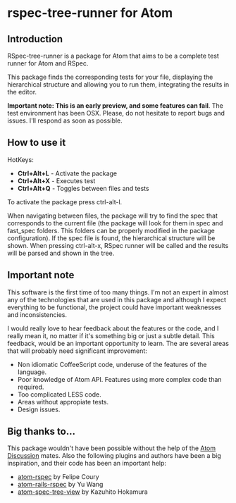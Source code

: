 # rspec-tree-runner for Atom
## Introduction
RSpec-tree-runner is a package for Atom that aims to be a complete test runner for Atom and RSpec.

This package finds the corresponding tests for your file, displaying the hierarchical structure and allowing you to run them, integrating the results in the editor.

**Important note: This is an early preview, and some features can fail**. The test environment has been OSX. Please, do not hesitate to report bugs and issues. I'll respond as soon as possible.

## How to use it 
HotKeys:
- __Ctrl+Alt+L__ - Activate the package
- __Ctrl+Alt+X__ - Executes test
- __Ctrl+Alt+Q__ - Toggles between files and tests

To activate the package press ctrl-alt-l.

When navigating between files, the package will try to find the spec that corresponds to the current file (the package will look for them in spec and fast_spec folders. This folders can be properly modified in the package configuration). If the spec file is found, the hierarchical structure will be shown. When pressing ctrl-alt-x, RSpec runner will be called and the results will be parsed and shown in the tree.

## Important note 
This software is the first time of too many things. I'm not an expert in almost any of the technologies that are used in this package and although I expect everything to be functional, the project could have important weaknesses and inconsistencies.

I would really love to hear feedback about the features or the code, and I really mean it, no matter if it's something big or just a subtle detail. This feedback, would be an important opportunity to learn. The are several areas that will probably need significant improvement:

* Non idiomatic CoffeeScript code, underuse of the features of the language.
* Poor knowledge of Atom API. Features using more complex code than required.
* Too complicated LESS code.
* Areas without appropiate tests.
* Design issues.

## Big thanks to… 
This package wouldn't have been possible without the help of the [Atom Discussion](https://discuss.atom.io/) mates. Also the following plugins and authors have been a big inspiration, and their code has been an important help:

- [atom-rspec](https://github.com/fcoury/atom-rspec) by Felipe Coury
- [atom-rails-rspec](https://github.com/wangyuhere/atom-rails-rspec) by Yu Wang
- [atom-spec-tree-view](https://github.com/hokaccha/atom-spec-tree-view) by Kazuhito Hokamura
